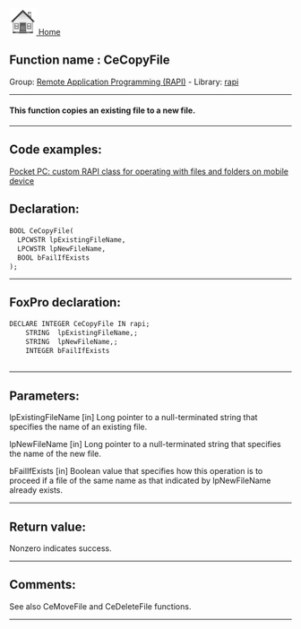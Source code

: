 [<img src="../../images/home.png"> Home ](https://github.com/VFPX/Win32API)  

## Function name : CeCopyFile
Group: [Remote Application Programming (RAPI)](../../functions_group.md#Remote_Application_Programming_(RAPI))  -  Library: [rapi](../../libraries.md#rapi)  
***  


#### This function copies an existing file to a new file.
***  


## Code examples:
[Pocket PC: custom RAPI class for operating with files and folders on mobile device](../../samples/sample_448.md)  

## Declaration:
```foxpro  
BOOL CeCopyFile(
  LPCWSTR lpExistingFileName,
  LPCWSTR lpNewFileName,
  BOOL bFailIfExists
);  
```  
***  


## FoxPro declaration:
```foxpro  
DECLARE INTEGER CeCopyFile IN rapi;
	STRING  lpExistingFileName,;
	STRING  lpNewFileName,;
	INTEGER bFailIfExists
  
```  
***  


## Parameters:
lpExistingFileName 
[in] Long pointer to a null-terminated string that specifies the name of an existing file. 

lpNewFileName 
[in] Long pointer to a null-terminated string that specifies the name of the new file. 

bFailIfExists 
[in] Boolean value that specifies how this operation is to proceed if a file of the same name as that indicated by lpNewFileName already exists.   
***  


## Return value:
Nonzero indicates success.   
***  


## Comments:
See also CeMoveFile and CeDeleteFile functions.  
  
***  


